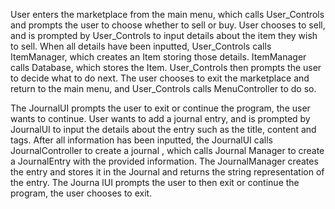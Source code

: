 User enters the marketplace from the main menu, which calls User_Controls and prompts the user to choose whether to sell or buy. User chooses to sell, and is prompted by User_Controls to input details about the item they wish to sell. When all details have been inputted, User_Controls calls ItemManager, which creates an Item storing those details. ItemManager calls Database, which stores the Item. User_Controls then prompts the user to decide what to do next. The user chooses to exit the marketplace and return to the main menu, and User_Controls calls MenuController to do so.

The JournalUI prompts the user to exit or continue the program, the user wants to continue. User wants to add a journal entry, and is prompted by JournalUI to input the details about the entry such as the title, content and tags. After all information has been inputted, the JournalUI calls JournalController to create a journal , which calls Journal Manager to create a JournalEntry with the provided information. The JournalManager creates the entry and stores it in the Journal and returns the string representation of the entry.  The Journa lUI prompts the user to then exit or continue the program, the user chooses to exit.
